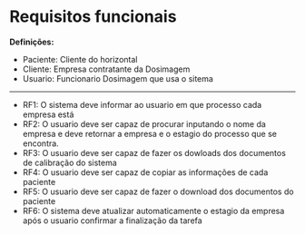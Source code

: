 # Requisitos funcionais
**Definições:**
- Paciente: Cliente do horizontal
- Cliente: Empresa contratante da Dosimagem
- Usuario: Funcionario Dosimagem que usa o sitema

---
- RF1: O sistema deve informar ao usuario em que processo cada empresa está
- RF2: O usuario deve ser capaz de procurar inputando o nome da empresa e deve retornar a empresa e o estagio do processo que se encontra.
- RF3: O usuario deve ser capaz de fazer os dowloads dos documentos de calibração do sistema
- RF4: O usuario deve ser capaz de copiar as informações de cada paciente 
- RF5: O usuario deve ser capaz de fazer o download dos documentos do paciente
- RF6: O sistema deve atualizar automaticamente o estagio da empresa após o usuario confirmar a finalização da tarefa